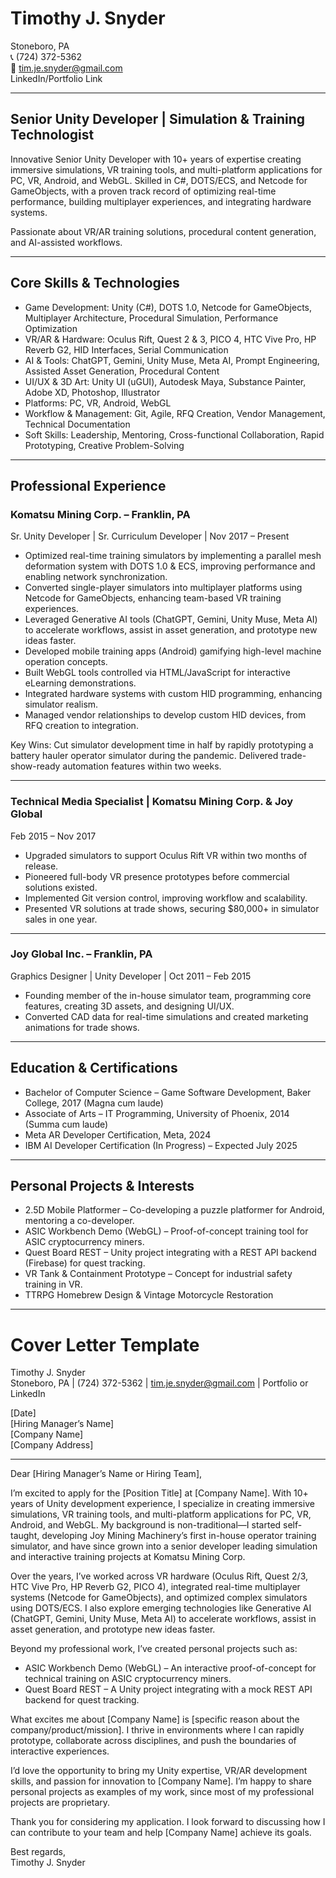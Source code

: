 # Timothy J. Snyder

Stoneboro, PA  
📞 (724) 372-5362  
📧 tim.je.snyder@gmail.com  
LinkedIn/Portfolio Link

---

## Senior Unity Developer | Simulation & Training Technologist

Innovative Senior Unity Developer with 10+ years of expertise creating immersive simulations, VR training tools, and multi-platform applications for PC, VR, Android, and WebGL. Skilled in C#, DOTS/ECS, and Netcode for GameObjects, with a proven track record of optimizing real-time performance, building multiplayer experiences, and integrating hardware systems.  

Passionate about VR/AR training solutions, procedural content generation, and AI-assisted workflows.

---

## Core Skills & Technologies

- Game Development: Unity (C#), DOTS 1.0, Netcode for GameObjects, Multiplayer Architecture, Procedural Simulation, Performance Optimization  
- VR/AR & Hardware: Oculus Rift, Quest 2 & 3, PICO 4, HTC Vive Pro, HP Reverb G2, HID Interfaces, Serial Communication  
- AI & Tools: ChatGPT, Gemini, Unity Muse, Meta AI, Prompt Engineering, Assisted Asset Generation, Procedural Content  
- UI/UX & 3D Art: Unity UI (uGUI), Autodesk Maya, Substance Painter, Adobe XD, Photoshop, Illustrator  
- Platforms: PC, VR, Android, WebGL  
- Workflow & Management: Git, Agile, RFQ Creation, Vendor Management, Technical Documentation  
- Soft Skills: Leadership, Mentoring, Cross-functional Collaboration, Rapid Prototyping, Creative Problem-Solving  

---

## Professional Experience

### Komatsu Mining Corp. – Franklin, PA  
Sr. Unity Developer | Sr. Curriculum Developer | Nov 2017 – Present

- Optimized real-time training simulators by implementing a parallel mesh deformation system with DOTS 1.0 & ECS, improving performance and enabling network synchronization.  
- Converted single-player simulators into multiplayer platforms using Netcode for GameObjects, enhancing team-based VR training experiences.  
- Leveraged Generative AI tools (ChatGPT, Gemini, Unity Muse, Meta AI) to accelerate workflows, assist in asset generation, and prototype new ideas faster.  
- Developed mobile training apps (Android) gamifying high-level machine operation concepts.  
- Built WebGL tools controlled via HTML/JavaScript for interactive eLearning demonstrations.  
- Integrated hardware systems with custom HID programming, enhancing simulator realism.  
- Managed vendor relationships to develop custom HID devices, from RFQ creation to integration.  

Key Wins: Cut simulator development time in half by rapidly prototyping a battery hauler operator simulator during the pandemic. Delivered trade-show-ready automation features within two weeks.

---

### Technical Media Specialist | Komatsu Mining Corp. & Joy Global  
Feb 2015 – Nov 2017

- Upgraded simulators to support Oculus Rift VR within two months of release.  
- Pioneered full-body VR presence prototypes before commercial solutions existed.  
- Implemented Git version control, improving workflow and scalability.  
- Presented VR solutions at trade shows, securing $80,000+ in simulator sales in one year.  

---

### Joy Global Inc. – Franklin, PA  
Graphics Designer | Unity Developer | Oct 2011 – Feb 2015

- Founding member of the in-house simulator team, programming core features, creating 3D assets, and designing UI/UX.  
- Converted CAD data for real-time simulations and created marketing animations for trade shows.  

---

## Education & Certifications

- Bachelor of Computer Science – Game Software Development, Baker College, 2017 (Magna cum laude)  
- Associate of Arts – IT Programming, University of Phoenix, 2014 (Summa cum laude)  
- Meta AR Developer Certification, Meta, 2024  
- IBM AI Developer Certification (In Progress) – Expected July 2025  

---

## Personal Projects & Interests

- 2.5D Mobile Platformer – Co-developing a puzzle platformer for Android, mentoring a co-developer.  
- ASIC Workbench Demo (WebGL) – Proof-of-concept training tool for ASIC cryptocurrency miners.  
- Quest Board REST – Unity project integrating with a REST API backend (Firebase) for quest tracking.  
- VR Tank & Containment Prototype – Concept for industrial safety training in VR.  
- TTRPG Homebrew Design & Vintage Motorcycle Restoration  

---

# Cover Letter Template

Timothy J. Snyder  
Stoneboro, PA | (724) 372-5362 | tim.je.snyder@gmail.com | Portfolio or LinkedIn

[Date]  
[Hiring Manager’s Name]  
[Company Name]  
[Company Address]

---

Dear [Hiring Manager’s Name or Hiring Team],

I’m excited to apply for the [Position Title] at [Company Name]. With 10+ years of Unity development experience, I specialize in creating immersive simulations, VR training tools, and multi-platform applications for PC, VR, Android, and WebGL. My background is non-traditional—I started self-taught, developing Joy Mining Machinery’s first in-house operator training simulator, and have since grown into a senior developer leading simulation and interactive training projects at Komatsu Mining Corp.

Over the years, I’ve worked across VR hardware (Oculus Rift, Quest 2/3, HTC Vive Pro, HP Reverb G2, PICO 4), integrated real-time multiplayer systems (Netcode for GameObjects), and optimized complex simulators using DOTS/ECS. I also explore emerging technologies like Generative AI (ChatGPT, Gemini, Unity Muse, Meta AI) to accelerate workflows, assist in asset generation, and prototype new ideas faster.

Beyond my professional work, I’ve created personal projects such as:  
- ASIC Workbench Demo (WebGL) – An interactive proof-of-concept for technical training on ASIC cryptocurrency miners.  
- Quest Board REST – A Unity project integrating with a mock REST API backend for quest tracking.  

What excites me about [Company Name] is [specific reason about the company/product/mission]. I thrive in environments where I can rapidly prototype, collaborate across disciplines, and push the boundaries of interactive experiences.

I’d love the opportunity to bring my Unity expertise, VR/AR development skills, and passion for innovation to [Company Name]. I’m happy to share personal projects as examples of my work, since most of my professional projects are proprietary.

Thank you for considering my application. I look forward to discussing how I can contribute to your team and help [Company Name] achieve its goals.

Best regards,  
Timothy J. Snyder
